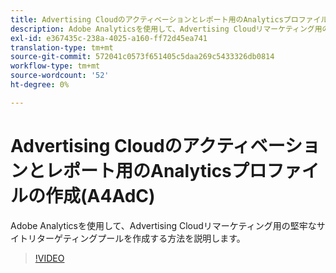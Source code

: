 ```yaml
---
title: Advertising Cloudのアクティベーションとレポート用のAnalyticsプロファイルの作成
description: Adobe Analyticsを使用して、Advertising Cloudリマーケティング用の堅牢なサイトリターゲティングプールを作成する方法を説明します。
exl-id: e367435c-238a-4025-a160-ff72d45ea741
translation-type: tm+mt
source-git-commit: 572041c0573f651405c5daa269c5433326db0814
workflow-type: tm+mt
source-wordcount: '52'
ht-degree: 0%

---
```


# Advertising Cloudのアクティベーションとレポート用のAnalyticsプロファイルの作成(A4AdC)

Adobe Analyticsを使用して、Advertising Cloudリマーケティング用の堅牢なサイトリターゲティングプールを作成する方法を説明します。

>[!VIDEO](https://video.tv.adobe.com/v/33503)
